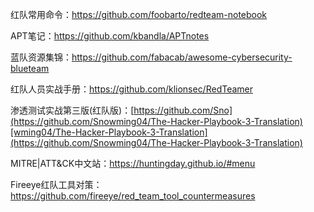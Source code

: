 红队常用命令：https://github.com/foobarto/redteam-notebook  

APT笔记：https://github.com/kbandla/APTnotes

蓝队资源集锦：https://github.com/fabacab/awesome-cybersecurity-blueteam

红队人员实战手册：https://github.com/klionsec/RedTeamer

渗透测试实战第三版(红队版)：[https://github.com/Sno](https://github.com/Snowming04/The-Hacker-Playbook-3-Translation)[wming04/The-Hacker-Playbook-3-Translation](https://github.com/Snowming04/The-Hacker-Playbook-3-Translation)

MITRE|ATT&CK中文站：https://huntingday.github.io/#menu

Fireeye红队工具对策：https://github.com/fireeye/red_team_tool_countermeasures